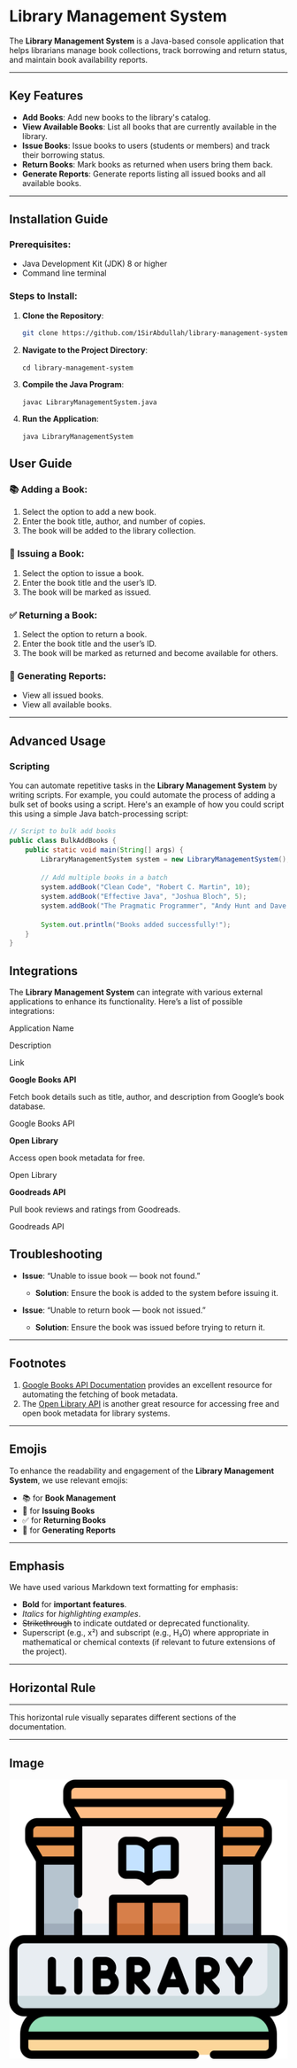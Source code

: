 # Library Management System

The **Library Management System** is a Java-based console application that helps librarians manage book collections, track borrowing and return status, and maintain book availability reports. 

---

## Key Features
- **Add Books**: Add new books to the library's catalog.
- **View Available Books**: List all books that are currently available in the library.
- **Issue Books**: Issue books to users (students or members) and track their borrowing status.
- **Return Books**: Mark books as returned when users bring them back.
- **Generate Reports**: Generate reports listing all issued books and all available books.

---

## Installation Guide

### Prerequisites:
- Java Development Kit (JDK) 8 or higher
- Command line terminal

### Steps to Install:
1. **Clone the Repository**:
   ```bash
   git clone https://github.com/1SirAbdullah/library-management-system.git
2.  **Navigate to the Project Directory**:

    `cd library-management-system` 
    
3.  **Compile the Java Program**:
    

    `javac LibraryManagementSystem.java` 
    
4.  **Run the Application**:
    
    `java LibraryManagementSystem`

## User Guide

### 📚 Adding a Book:
1. Select the option to add a new book.
2. Enter the book title, author, and number of copies.
3. The book will be added to the library collection.

### 📖 Issuing a Book:
1. Select the option to issue a book.
2. Enter the book title and the user’s ID.
3. The book will be marked as issued.

### ✅ Returning a Book:
1. Select the option to return a book.
2. Enter the book title and the user’s ID.
3. The book will be marked as returned and become available for others.

### 📝 Generating Reports:
- View all issued books.
- View all available books.

---

## Advanced Usage

### Scripting

You can automate repetitive tasks in the **Library Management System** by writing scripts. For example, you could automate the process of adding a bulk set of books using a script. Here's an example of how you could script this using a simple Java batch-processing script:

```java
// Script to bulk add books
public class BulkAddBooks {
    public static void main(String[] args) {
        LibraryManagementSystem system = new LibraryManagementSystem();
        
        // Add multiple books in a batch
        system.addBook("Clean Code", "Robert C. Martin", 10);
        system.addBook("Effective Java", "Joshua Bloch", 5);
        system.addBook("The Pragmatic Programmer", "Andy Hunt and Dave Thomas", 7);
        
        System.out.println("Books added successfully!");
    }
}
```
## Integrations

The **Library Management System** can integrate with various external applications to enhance its functionality. Here’s a list of possible integrations:

Application Name

Description

Link

**Google Books API**

Fetch book details such as title, author, and description from Google’s book database.

Google Books API

**Open Library**

Access open book metadata for free.

Open Library

**Goodreads API**

Pull book reviews and ratings from Goodreads.

Goodreads API

## Troubleshooting

- **Issue**: “Unable to issue book — book not found.”
   - **Solution**: Ensure the book is added to the system before issuing it.
   
- **Issue**: “Unable to return book — book not issued.”
   - **Solution**: Ensure the book was issued before trying to return it.

---

## Footnotes

1. [Google Books API Documentation](https://developers.google.com/books) provides an excellent resource for automating the fetching of book metadata.
2. The [Open Library API](https://openlibrary.org/developers/api) is another great resource for accessing free and open book metadata for library systems.

---

## Emojis

To enhance the readability and engagement of the **Library Management System**, we use relevant emojis:

- 📚 for **Book Management**
- 📖 for **Issuing Books**
- ✅ for **Returning Books**
- 📝 for **Generating Reports**

---

## Emphasis

We have used various Markdown text formatting for emphasis:

- **Bold** for **important features**.
- *Italics* for *highlighting examples*.
- ~~Strikethrough~~ to indicate outdated or deprecated functionality.
- Superscript (e.g., x²) and subscript (e.g., H₂O) where appropriate in mathematical or chemical contexts (if relevant to future extensions of the project).

---

## Horizontal Rule

---

This horizontal rule visually separates different sections of the documentation.

---

## Image

![Libary](8074804.png)

